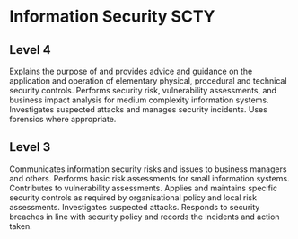 # Information Security SCTY

## Level 4

Explains the purpose of and provides advice and guidance on the application and operation of elementary physical, procedural and technical security controls. Performs security risk, vulnerability assessments, and business impact analysis for medium complexity information systems. Investigates suspected attacks and manages security incidents. Uses forensics where appropriate.

## Level 3

Communicates information security risks and issues to business managers and others. Performs basic risk assessments for small information systems. Contributes to vulnerability assessments. Applies and maintains specific security controls as required by organisational policy and local risk assessments. Investigates suspected attacks. Responds to security breaches in line with security policy and records the incidents and action taken.
